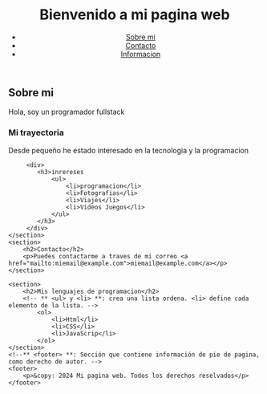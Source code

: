<!--** <!Doctype html> **: Indicar al navegador que este es un documentos HTML5. -->
<!DOCTYPE html>
<html lang="es">
    <!-- ** <head> **: contiene metadatos sobre el documento, como el titulo y la configuracion de caracteres. -->
<head>
    <!-- ** <meta charset="UTF-8> **: Define la codificacion de cararteres utilizada en el documento. -->
    <meta charset="UTF-8">
    <!-- ** <meta name="viempot" content="width=device-width, initial-scale=1.0"> **: Ayuda a controlar el
     diseño en dispositivos moviles. -->
    <meta name="viewport" content="width=device-width, initial-scale=1.0">
    <!--** <title> **: define el titulo de la página que aparece en la pestaña del navegador. -->
    <title>Primera pagina web grupo 9</title>
</head>
<!--** <body> **: Contiene el contenido visible de la pagina web. -->
<body>
    <!-- ** <header> **: Sección que agrupa la parte superior de la pagina,  -->
    <header>
        <!-- *Uso*: Se utiliza para el titulo principal dentro la seccion definida por el <h1>. Se puede usar
            múltiples veces en un a pagina. -->
        <h1>Bienvenido a mi pagina web</h1>
        <nav>
            <ul>
                <li>
                    <a href="https://www.w3schools.com/" target="_blank">Sobre mi</a>
                </li>
                <li>
                    <a href="contacto.html">Contacto</a>
                </li>
                <li> 
                    <a href="Paginas/Informacion.html">Informacion</a>
                </li>
            </ul>
        </nav>
    </header>
    <!-- ** <section **: Define secciones temátocas en el contenido. -->
    <section>
        <h2>Sobre mi</h2>
        <p>Hola, soy un programador fullstack</p>
        <!-- Aqui se agarra un articulo-->
         <article >
            <h3>Mi trayectoria</h3>
            <p>Desde pequeño he estado interesado en la tecnologia y la programacion</p>
         </article>

         <div>
            <h3>inrereses
                <ul>
                    <li>programacion</li>
                    <li>Fotografias</li>
                    <li>Viajes</li>
                    <li>Videos Juegos</li>
                </ul>
            </h3>
         </div>
    </section>
    <section>
        <h2>Contacto</h2>
        <p>Puedes contactarme a traves de mi correo <a href="mailto:miemail@example.com">miemail@example.com</a></p>
    </section>

    <section>
        <h2>Mis lenguajes de programacion</h2>
        <!-- ** <ul> y <li> **: crea una lista ordena. <li> define cada elemento de la lista. -->
            <ol>
                <li>Html</li>
                <li>CSS</li>
                <li>JavaScrip</li>            
            </ol>
    </section>
    <!--** <footer> **: Sección que contiene información de pie de pagina, como derecho de autor. -->
    <footer>
        <p>&copy: 2024 Mi pagina web. Todos los derechos reselvados</p>
    </footer>
</body>
</html>